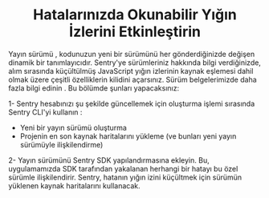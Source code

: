 <h1 align="center">Hatalarınızda Okunabilir Yığın İzlerini Etkinleştirin</h1>


<p>Yayın sürümü , kodunuzun yeni bir sürümünü her gönderdiğinizde değişen dinamik bir tanımlayıcıdır. Sentry'ye sürümleriniz hakkında bilgi verdiğinizde, alım sırasında küçültülmüş JavaScript yığın izlerinin kaynak eşlemesi dahil olmak üzere çeşitli özelliklerin kilidini açarsınız. Sürüm belgelerimizde daha fazla bilgi edinin . Bu bölümde şunları yapacaksınız:</p>

1- Sentry hesabınızı şu şekilde güncellemek için oluşturma işlemi sırasında Sentry CLI'yi kullanın :

- Yeni bir yayın sürümü oluşturma
- Projenin en son kaynak haritalarını yükleme (ve bunları yeni yayın sürümüyle ilişkilendirme)

2- Yayın sürümünü Sentry SDK yapılandırmasına ekleyin. Bu, uygulamamızda SDK tarafından yakalanan herhangi bir hatayı bu özel sürümle ilişkilendirir. Sentry, hatanın yığın izini küçültmek için sürümün yüklenen kaynak haritalarını kullanacak.


